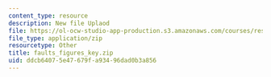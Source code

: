 ```yaml
---
content_type: resource
description: New file Uplaod
file: https://ol-ocw-studio-app-production.s3.amazonaws.com/courses/res-6-004-principles-of-computer-system-design-an-introduction-spring-2009/ddcb64075e47679fa93496dad0b3a856_faults_figures_key.zip
file_type: application/zip
resourcetype: Other
title: faults_figures_key.zip
uid: ddcb6407-5e47-679f-a934-96dad0b3a856
---
```


